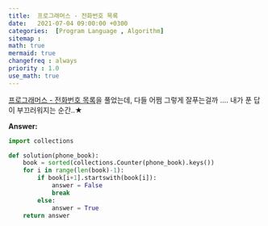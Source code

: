 ```yaml
---
title:  프로그래머스 - 전화번호 목록
date:   2021-07-04 09:00:00 +0300
categories:  [Program Language , Algorithm]
sitemap :
math: true
mermaid: true
changefreq : always
priority : 1.0
use_math: true
---
```


[프로그래머스 - 전화번호 목록](https://programmers.co.kr/learn/courses/30/lessons/42577)을 풀었는데, 다들 어쩜 그렇게 잘푸는걸까 .... 내가 푼 답이 부끄러워지는 순간..★

**Answer:**

```python 
import collections

def solution(phone_book):
    book = sorted(collections.Counter(phone_book).keys())
    for i in range(len(book)-1):
        if book[i+1].startswith(book[i]):
            answer = False
            break
        else:
            answer = True
    return answer
```
